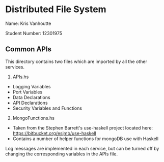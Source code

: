 # Distributed File System

Name: Kris Vanhoutte

Student Number: 12301975

## Common APIs

This directory contains two files which are imported by all the other services.

1. APIs.hs
  - Logging Variables
  - Port Variables
  - Data Declarations
  - API Declarations
  - Security Variables and Functions

2. MongoFunctions.hs
  - Taken from the Stephen Barrett's use-haskell project located here: https://bitbucket.org/esjmb/use-haskell
  - Contains a number of helper functions for mongoDB use with Haskell

Log messages are implemented in each service, but can be turned off by changing the corresponding variables in the APIs file.